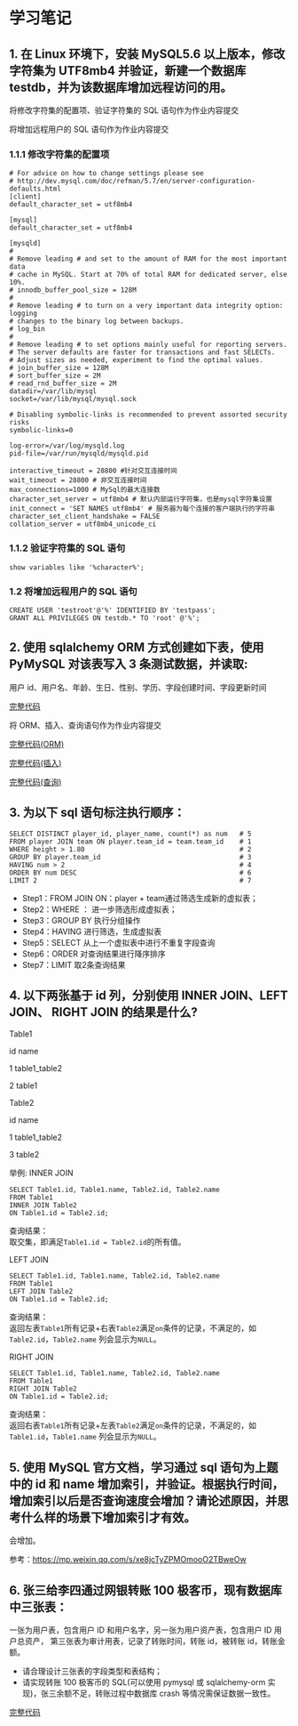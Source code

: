 # 学习笔记

## 1. 在 Linux 环境下，安装 MySQL5.6 以上版本，修改字符集为 UTF8mb4 并验证，新建一个数据库 testdb，并为该数据库增加远程访问的用。

将修改字符集的配置项、验证字符集的 SQL 语句作为作业内容提交

将增加远程用户的 SQL 语句作为作业内容提交


### 1.1.1 修改字符集的配置项

```
# For advice on how to change settings please see
# http://dev.mysql.com/doc/refman/5.7/en/server-configuration-defaults.html
[client]
default_character_set = utf8mb4

[mysql]
default_character_set = utf8mb4

[mysqld]
#
# Remove leading # and set to the amount of RAM for the most important data
# cache in MySQL. Start at 70% of total RAM for dedicated server, else 10%.
# innodb_buffer_pool_size = 128M
#
# Remove leading # to turn on a very important data integrity option: logging
# changes to the binary log between backups.
# log_bin
#
# Remove leading # to set options mainly useful for reporting servers.
# The server defaults are faster for transactions and fast SELECTs.
# Adjust sizes as needed, experiment to find the optimal values.
# join_buffer_size = 128M
# sort_buffer_size = 2M
# read_rnd_buffer_size = 2M
datadir=/var/lib/mysql
socket=/var/lib/mysql/mysql.sock

# Disabling symbolic-links is recommended to prevent assorted security risks
symbolic-links=0

log-error=/var/log/mysqld.log
pid-file=/var/run/mysqld/mysqld.pid

interactive_timeout = 28800 #针对交互连接时间
wait_timeout = 28800 # 非交互连接时间
max_connections=1000 # MySql的最大连接数
character_set_server = utf8mb4 # 默认内部运行字符集，也是mysql字符集设置 
init_connect = 'SET NAMES utf8mb4' # 服务器为每个连接的客户端执行的字符串
character_set_client_handshake = FALSE
collation_server = utf8mb4_unicode_ci
```

### 1.1.2 验证字符集的 SQL 语句

```
show variables like '%character%';
```

### 1.2 将增加远程用户的 SQL 语句
```
CREATE USER 'testroot'@'%' IDENTIFIED BY 'testpass';
GRANT ALL PRIVILEGES ON testdb.* TO 'root' @'%';
```


## 2. 使用 sqlalchemy ORM 方式创建如下表，使用 PyMySQL 对该表写入 3 条测试数据，并读取:

用户 id、用户名、年龄、生日、性别、学历、字段创建时间、字段更新时间

[完整代码](https://github.com/wanmich/Python006-006/blob/main/week03/create_table_sqlalchemy.py)

将 ORM、插入、查询语句作为作业内容提交

[完整代码(ORM)](https://github.com/wanmich/Python006-006/blob/main/week03/create_table_sqlalchemy.py.py)

[完整代码(插入)](https://github.com/wanmich/Python006-006/blob/main/week03/insert_pymysql.py)

[完整代码(查询)](https://github.com/wanmich/Python006-006/blob/main/week03/query_pymysql.py)

## 3. 为以下 sql 语句标注执行顺序：

```
SELECT DISTINCT player_id, player_name, count(*) as num   # 5
FROM player JOIN team ON player.team_id = team.team_id    # 1
WHERE height > 1.80                                       # 2
GROUP BY player.team_id                                   # 3
HAVING num > 2                                            # 4
ORDER BY num DESC                                         # 6
LIMIT 2                                                   # 7
```
- Step1：FROM JOIN ON：player + team通过筛选生成新的虚拟表；
- Step2：WHERE ： 进一步筛选形成虚拟表；
- Step3：GROUP BY 执行分组操作
- Step4：HAVING 进行筛选，生成虚拟表
- Step5：SELECT 从上一个虚拟表中进行不重复字段查询
- Step6：ORDER 对查询结果进行降序排序
- Step7：LIMIT 取2条查询结果


## 4. 以下两张基于 id 列，分别使用 INNER JOIN、LEFT JOIN、 RIGHT JOIN 的结果是什么?

Table1

id name

1 table1_table2

2 table1

Table2

id name

1 table1_table2

3 table2

举例: INNER JOIN
```
SELECT Table1.id, Table1.name, Table2.id, Table2.name
FROM Table1
INNER JOIN Table2
ON Table1.id = Table2.id;
```
查询结果：  
取交集，即满足`Table1.id = Table2.id`的所有值。

LEFT JOIN
```
SELECT Table1.id, Table1.name, Table2.id, Table2.name
FROM Table1
LEFT JOIN Table2
ON Table1.id = Table2.id;
```
查询结果：  
返回左表`Table1`所有记录+右表`Table2`满足`on`条件的记录，不满足的，如`Table2.id`，`Table2.name` 列会显示为`NULL`。

RIGHT JOIN
```
SELECT Table1.id, Table1.name, Table2.id, Table2.name
FROM Table1
RIGHT JOIN Table2
ON Table1.id = Table2.id;
```
查询结果：  
返回右表`Table1`所有记录+左表`Table2`满足`on`条件的记录，不满足的，如`Table1.id`，`Table1.name` 列会显示为`NULL`。


## 5. 使用 MySQL 官方文档，学习通过 sql 语句为上题中的 id 和 name 增加索引，并验证。根据执行时间，增加索引以后是否查询速度会增加？请论述原因，并思考什么样的场景下增加索引才有效。

会增加。

参考：https://mp.weixin.qq.com/s/xe8jcTyZPMOmooO2TBweOw

## 6. 张三给李四通过网银转账 100 极客币，现有数据库中三张表：

一张为用户表，包含用户 ID 和用户名字，另一张为用户资产表，包含用户 ID 用户总资产，
第三张表为审计用表，记录了转账时间，转账 id，被转账 id，转账金额。

- 请合理设计三张表的字段类型和表结构；
- 请实现转账 100 极客币的 SQL(可以使用 pymysql 或 sqlalchemy-orm 实现)，张三余额不足，转账过程中数据库 crash 等情况需保证数据一致性。

[完整代码](https://github.com/wanmich/Python006-006/blob/main/week03/transfer.py)